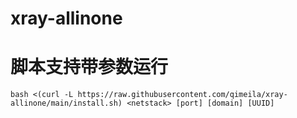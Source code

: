 # xray-allinone

# 脚本支持带参数运行
```
bash <(curl -L https://raw.githubusercontent.com/qimeila/xray-allinone/main/install.sh) <netstack> [port] [domain] [UUID]
```
